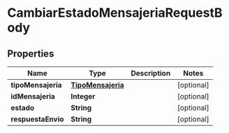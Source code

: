 

# CambiarEstadoMensajeriaRequestBody

## Properties

Name | Type | Description | Notes
------------ | ------------- | ------------- | -------------
**tipoMensajeria** | [**TipoMensajeria**](TipoMensajeria.md) |  |  [optional]
**idMensajeria** | **Integer** |  |  [optional]
**estado** | **String** |  |  [optional]
**respuestaEnvio** | **String** |  |  [optional]



